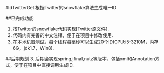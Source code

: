 #IdTwitterGet
根据Twitter的snowflake算法生成唯一ID

##已完成功能
1. 按Twitter的snowflake代码实现[[Twitter原文件](https://github.com/twitter/snowflake/blob/scala_28/src/test/scala/com/twitter/service/snowflake/IdWorkerSpec.scala)].
2. 代码内有完善的中文注释，便于在项目中修改使用.
3. 在本地机器测试，每个线程每毫秒可以生成20个ID(CPU:i5-3210M，内存6G，jdk1.7，Win8).

##后期规划
3. 后期会实现spring,jfinal,nutz等版本，包括xml和Annotation方式，便于在项目中直接调用生成ID.